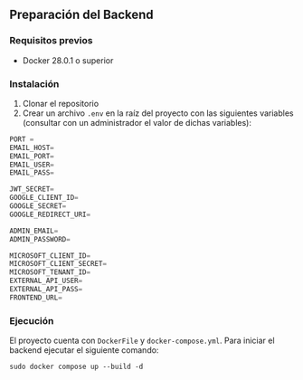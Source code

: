 ## Preparación del Backend

### Requisitos previos 

  * Docker 28.0.1 o superior

### Instalación

  1. Clonar el repositorio
  2. Crear un archivo `.env` en la raíz del proyecto con las siguientes variables (consultar con un administrador el valor de dichas variables):


```js
PORT =
EMAIL_HOST=
EMAIL_PORT=
EMAIL_USER=
EMAIL_PASS=

JWT_SECRET=
GOOGLE_CLIENT_ID=
GOOGLE_SECRET=
GOOGLE_REDIRECT_URI=

ADMIN_EMAIL=
ADMIN_PASSWORD=

MICROSOFT_CLIENT_ID=
MICROSOFT_CLIENT_SECRET=
MICROSOFT_TENANT_ID=
EXTERNAL_API_USER=
EXTERNAL_API_PASS=
FRONTEND_URL=

```

### Ejecución 

El proyecto cuenta con `DockerFile` y `docker-compose.yml`. Para iniciar el backend ejecutar el siguiente comando:

```docker
sudo docker compose up --build -d
```
